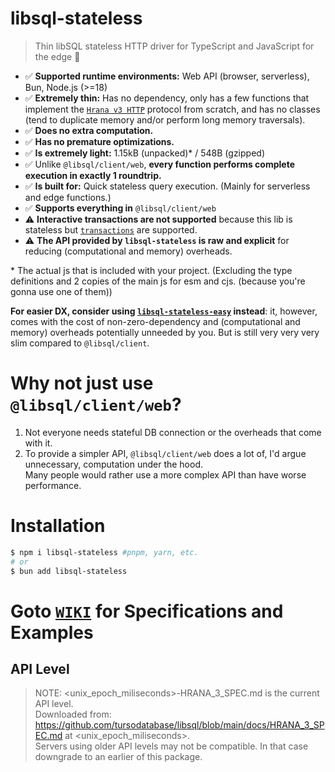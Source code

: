# libsql-stateless

> Thin libSQL stateless HTTP driver for TypeScript and JavaScript for the edge 🚀
- ✅ **Supported runtime environments:** Web API (browser, serverless), Bun, Node.js (>=18)
- ✅ **Extremely thin:** Has no dependency, only has a few functions that implement the [`Hrana v3 HTTP`](https://github.com/tursodatabase/libsql/blob/main/libsql-server/docs/HRANA_3_SPEC.md) protocol from scratch, and has no classes (tend to duplicate memory and/or perform long memory traversals).
- ✅ **Does no extra computation.**
- ✅ **Has no premature optimizations.**
- ✅ **Is extremely light:** 1.15kB (unpacked)* / 548B (gzipped)
- ✅ Unlike `@libsql/client/web`, **every function performs complete execution in exactly 1 roundtrip.**
- ✅ **Is built for:** Quick stateless query execution. (Mainly for serverless and edge functions.)
- ✅ **Supports everything in** `@libsql/client/web`
- ⚠️ **Interactive transactions are not supported** because this lib is stateless but [`transactions`](https://github.com/DaBigBlob/libsql-stateless/wiki/transactions) are supported.
- ⚠️ **The API provided by `libsql-stateless` is raw and explicit** for reducing (computational and memory) overheads.

\* The actual js that is included with your project. (Excluding the type definitions and 2 copies of the main js for esm and cjs. (because you're gonna use one of them))
<br>

**For easier DX, consider using [`libsql-stateless-easy`](https://github.com/DaBigBlob/libsql-stateless-easy) instead**: it, however, comes with the cost of non-zero-dependency and (computational and memory) overheads potentially unneeded by you. But is still very very very slim compared to `@libsql/client`.

# Why not just use `@libsql/client/web`?
1. Not everyone needs stateful DB connection or the overheads that come with it.
2. To provide a simpler API, `@libsql/client/web` does a lot of, I'd argue unnecessary, computation under the hood.\
    Many people would rather use a more complex API than have worse performance.

# Installation
```sh
$ npm i libsql-stateless #pnpm, yarn, etc.
# or
$ bun add libsql-stateless
```

# Goto [`WIKI`](https://github.com/DaBigBlob/libsql-stateless/wiki) for  Specifications and Examples

## API Level
> NOTE: <unix_epoch_miliseconds>-HRANA_3_SPEC.md is the current API level.  
Downloaded from: https://github.com/tursodatabase/libsql/blob/main/docs/HRANA_3_SPEC.md at <unix_epoch_miliseconds>.  
Servers using older API levels may not be compatible. In that case downgrade to an earlier of this package.